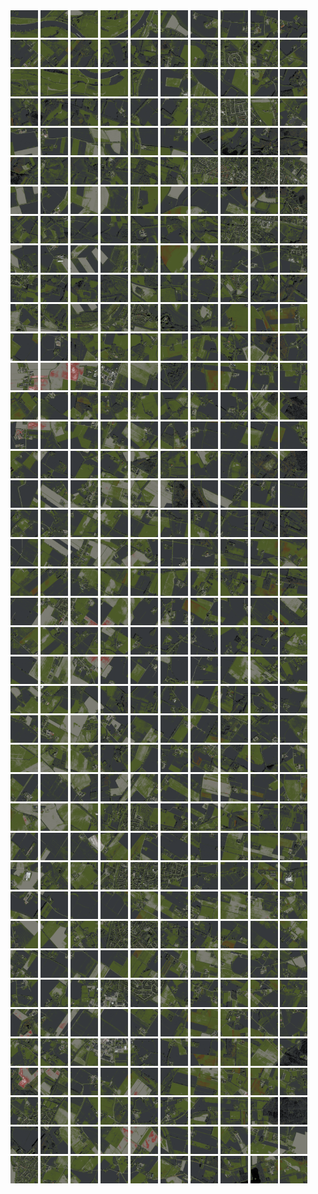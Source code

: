 <html>
<div>
<img src="https://github.com/HakkaTjakka/NL_TILE_MAP/blob/main/18/635/-1041/r.6350.-10410.png" height="44" width="44">
<img src="https://github.com/HakkaTjakka/NL_TILE_MAP/blob/main/18/635/-1041/r.6351.-10410.png" height="44" width="44">
<img src="https://github.com/HakkaTjakka/NL_TILE_MAP/blob/main/18/635/-1041/r.6352.-10410.png" height="44" width="44">
<img src="https://github.com/HakkaTjakka/NL_TILE_MAP/blob/main/18/635/-1041/r.6353.-10410.png" height="44" width="44">
<img src="https://github.com/HakkaTjakka/NL_TILE_MAP/blob/main/18/635/-1041/r.6354.-10410.png" height="44" width="44">
<img src="https://github.com/HakkaTjakka/NL_TILE_MAP/blob/main/18/635/-1041/r.6355.-10410.png" height="44" width="44">
<img src="https://github.com/HakkaTjakka/NL_TILE_MAP/blob/main/18/635/-1041/r.6356.-10410.png" height="44" width="44">
<img src="https://github.com/HakkaTjakka/NL_TILE_MAP/blob/main/18/635/-1041/r.6357.-10410.png" height="44" width="44">
<img src="https://github.com/HakkaTjakka/NL_TILE_MAP/blob/main/18/635/-1041/r.6358.-10410.png" height="44" width="44">
<img src="https://github.com/HakkaTjakka/NL_TILE_MAP/blob/main/18/635/-1041/r.6359.-10410.png" height="44" width="44">
<img src="https://github.com/HakkaTjakka/NL_TILE_MAP/blob/main/18/636/-1041/r.6360.-10410.png" height="44" width="44">
<img src="https://github.com/HakkaTjakka/NL_TILE_MAP/blob/main/18/636/-1041/r.6361.-10410.png" height="44" width="44">
<img src="https://github.com/HakkaTjakka/NL_TILE_MAP/blob/main/18/636/-1041/r.6362.-10410.png" height="44" width="44">
<img src="https://github.com/HakkaTjakka/NL_TILE_MAP/blob/main/18/636/-1041/r.6363.-10410.png" height="44" width="44">
<img src="https://github.com/HakkaTjakka/NL_TILE_MAP/blob/main/18/636/-1041/r.6364.-10410.png" height="44" width="44">
<img src="https://github.com/HakkaTjakka/NL_TILE_MAP/blob/main/18/636/-1041/r.6365.-10410.png" height="44" width="44">
<img src="https://github.com/HakkaTjakka/NL_TILE_MAP/blob/main/18/636/-1041/r.6366.-10410.png" height="44" width="44">
<img src="https://github.com/HakkaTjakka/NL_TILE_MAP/blob/main/18/636/-1041/r.6367.-10410.png" height="44" width="44">
<img src="https://github.com/HakkaTjakka/NL_TILE_MAP/blob/main/18/636/-1041/r.6368.-10410.png" height="44" width="44">
<img src="https://github.com/HakkaTjakka/NL_TILE_MAP/blob/main/18/636/-1041/r.6369.-10410.png" height="44" width="44">
<br>
<img src="https://github.com/HakkaTjakka/NL_TILE_MAP/blob/main/18/635/-1041/r.6350.-10409.png" height="44" width="44">
<img src="https://github.com/HakkaTjakka/NL_TILE_MAP/blob/main/18/635/-1041/r.6351.-10409.png" height="44" width="44">
<img src="https://github.com/HakkaTjakka/NL_TILE_MAP/blob/main/18/635/-1041/r.6352.-10409.png" height="44" width="44">
<img src="https://github.com/HakkaTjakka/NL_TILE_MAP/blob/main/18/635/-1041/r.6353.-10409.png" height="44" width="44">
<img src="https://github.com/HakkaTjakka/NL_TILE_MAP/blob/main/18/635/-1041/r.6354.-10409.png" height="44" width="44">
<img src="https://github.com/HakkaTjakka/NL_TILE_MAP/blob/main/18/635/-1041/r.6355.-10409.png" height="44" width="44">
<img src="https://github.com/HakkaTjakka/NL_TILE_MAP/blob/main/18/635/-1041/r.6356.-10409.png" height="44" width="44">
<img src="https://github.com/HakkaTjakka/NL_TILE_MAP/blob/main/18/635/-1041/r.6357.-10409.png" height="44" width="44">
<img src="https://github.com/HakkaTjakka/NL_TILE_MAP/blob/main/18/635/-1041/r.6358.-10409.png" height="44" width="44">
<img src="https://github.com/HakkaTjakka/NL_TILE_MAP/blob/main/18/635/-1041/r.6359.-10409.png" height="44" width="44">
<img src="https://github.com/HakkaTjakka/NL_TILE_MAP/blob/main/18/636/-1041/r.6360.-10409.png" height="44" width="44">
<img src="https://github.com/HakkaTjakka/NL_TILE_MAP/blob/main/18/636/-1041/r.6361.-10409.png" height="44" width="44">
<img src="https://github.com/HakkaTjakka/NL_TILE_MAP/blob/main/18/636/-1041/r.6362.-10409.png" height="44" width="44">
<img src="https://github.com/HakkaTjakka/NL_TILE_MAP/blob/main/18/636/-1041/r.6363.-10409.png" height="44" width="44">
<img src="https://github.com/HakkaTjakka/NL_TILE_MAP/blob/main/18/636/-1041/r.6364.-10409.png" height="44" width="44">
<img src="https://github.com/HakkaTjakka/NL_TILE_MAP/blob/main/18/636/-1041/r.6365.-10409.png" height="44" width="44">
<img src="https://github.com/HakkaTjakka/NL_TILE_MAP/blob/main/18/636/-1041/r.6366.-10409.png" height="44" width="44">
<img src="https://github.com/HakkaTjakka/NL_TILE_MAP/blob/main/18/636/-1041/r.6367.-10409.png" height="44" width="44">
<img src="https://github.com/HakkaTjakka/NL_TILE_MAP/blob/main/18/636/-1041/r.6368.-10409.png" height="44" width="44">
<img src="https://github.com/HakkaTjakka/NL_TILE_MAP/blob/main/18/636/-1041/r.6369.-10409.png" height="44" width="44">
<br>
<img src="https://github.com/HakkaTjakka/NL_TILE_MAP/blob/main/18/635/-1041/r.6350.-10408.png" height="44" width="44">
<img src="https://github.com/HakkaTjakka/NL_TILE_MAP/blob/main/18/635/-1041/r.6351.-10408.png" height="44" width="44">
<img src="https://github.com/HakkaTjakka/NL_TILE_MAP/blob/main/18/635/-1041/r.6352.-10408.png" height="44" width="44">
<img src="https://github.com/HakkaTjakka/NL_TILE_MAP/blob/main/18/635/-1041/r.6353.-10408.png" height="44" width="44">
<img src="https://github.com/HakkaTjakka/NL_TILE_MAP/blob/main/18/635/-1041/r.6354.-10408.png" height="44" width="44">
<img src="https://github.com/HakkaTjakka/NL_TILE_MAP/blob/main/18/635/-1041/r.6355.-10408.png" height="44" width="44">
<img src="https://github.com/HakkaTjakka/NL_TILE_MAP/blob/main/18/635/-1041/r.6356.-10408.png" height="44" width="44">
<img src="https://github.com/HakkaTjakka/NL_TILE_MAP/blob/main/18/635/-1041/r.6357.-10408.png" height="44" width="44">
<img src="https://github.com/HakkaTjakka/NL_TILE_MAP/blob/main/18/635/-1041/r.6358.-10408.png" height="44" width="44">
<img src="https://github.com/HakkaTjakka/NL_TILE_MAP/blob/main/18/635/-1041/r.6359.-10408.png" height="44" width="44">
<img src="https://github.com/HakkaTjakka/NL_TILE_MAP/blob/main/18/636/-1041/r.6360.-10408.png" height="44" width="44">
<img src="https://github.com/HakkaTjakka/NL_TILE_MAP/blob/main/18/636/-1041/r.6361.-10408.png" height="44" width="44">
<img src="https://github.com/HakkaTjakka/NL_TILE_MAP/blob/main/18/636/-1041/r.6362.-10408.png" height="44" width="44">
<img src="https://github.com/HakkaTjakka/NL_TILE_MAP/blob/main/18/636/-1041/r.6363.-10408.png" height="44" width="44">
<img src="https://github.com/HakkaTjakka/NL_TILE_MAP/blob/main/18/636/-1041/r.6364.-10408.png" height="44" width="44">
<img src="https://github.com/HakkaTjakka/NL_TILE_MAP/blob/main/18/636/-1041/r.6365.-10408.png" height="44" width="44">
<img src="https://github.com/HakkaTjakka/NL_TILE_MAP/blob/main/18/636/-1041/r.6366.-10408.png" height="44" width="44">
<img src="https://github.com/HakkaTjakka/NL_TILE_MAP/blob/main/18/636/-1041/r.6367.-10408.png" height="44" width="44">
<img src="https://github.com/HakkaTjakka/NL_TILE_MAP/blob/main/18/636/-1041/r.6368.-10408.png" height="44" width="44">
<img src="https://github.com/HakkaTjakka/NL_TILE_MAP/blob/main/18/636/-1041/r.6369.-10408.png" height="44" width="44">
<br>
<img src="https://github.com/HakkaTjakka/NL_TILE_MAP/blob/main/18/635/-1041/r.6350.-10407.png" height="44" width="44">
<img src="https://github.com/HakkaTjakka/NL_TILE_MAP/blob/main/18/635/-1041/r.6351.-10407.png" height="44" width="44">
<img src="https://github.com/HakkaTjakka/NL_TILE_MAP/blob/main/18/635/-1041/r.6352.-10407.png" height="44" width="44">
<img src="https://github.com/HakkaTjakka/NL_TILE_MAP/blob/main/18/635/-1041/r.6353.-10407.png" height="44" width="44">
<img src="https://github.com/HakkaTjakka/NL_TILE_MAP/blob/main/18/635/-1041/r.6354.-10407.png" height="44" width="44">
<img src="https://github.com/HakkaTjakka/NL_TILE_MAP/blob/main/18/635/-1041/r.6355.-10407.png" height="44" width="44">
<img src="https://github.com/HakkaTjakka/NL_TILE_MAP/blob/main/18/635/-1041/r.6356.-10407.png" height="44" width="44">
<img src="https://github.com/HakkaTjakka/NL_TILE_MAP/blob/main/18/635/-1041/r.6357.-10407.png" height="44" width="44">
<img src="https://github.com/HakkaTjakka/NL_TILE_MAP/blob/main/18/635/-1041/r.6358.-10407.png" height="44" width="44">
<img src="https://github.com/HakkaTjakka/NL_TILE_MAP/blob/main/18/635/-1041/r.6359.-10407.png" height="44" width="44">
<img src="https://github.com/HakkaTjakka/NL_TILE_MAP/blob/main/18/636/-1041/r.6360.-10407.png" height="44" width="44">
<img src="https://github.com/HakkaTjakka/NL_TILE_MAP/blob/main/18/636/-1041/r.6361.-10407.png" height="44" width="44">
<img src="https://github.com/HakkaTjakka/NL_TILE_MAP/blob/main/18/636/-1041/r.6362.-10407.png" height="44" width="44">
<img src="https://github.com/HakkaTjakka/NL_TILE_MAP/blob/main/18/636/-1041/r.6363.-10407.png" height="44" width="44">
<img src="https://github.com/HakkaTjakka/NL_TILE_MAP/blob/main/18/636/-1041/r.6364.-10407.png" height="44" width="44">
<img src="https://github.com/HakkaTjakka/NL_TILE_MAP/blob/main/18/636/-1041/r.6365.-10407.png" height="44" width="44">
<img src="https://github.com/HakkaTjakka/NL_TILE_MAP/blob/main/18/636/-1041/r.6366.-10407.png" height="44" width="44">
<img src="https://github.com/HakkaTjakka/NL_TILE_MAP/blob/main/18/636/-1041/r.6367.-10407.png" height="44" width="44">
<img src="https://github.com/HakkaTjakka/NL_TILE_MAP/blob/main/18/636/-1041/r.6368.-10407.png" height="44" width="44">
<img src="https://github.com/HakkaTjakka/NL_TILE_MAP/blob/main/18/636/-1041/r.6369.-10407.png" height="44" width="44">
<br>
<img src="https://github.com/HakkaTjakka/NL_TILE_MAP/blob/main/18/635/-1041/r.6350.-10406.png" height="44" width="44">
<img src="https://github.com/HakkaTjakka/NL_TILE_MAP/blob/main/18/635/-1041/r.6351.-10406.png" height="44" width="44">
<img src="https://github.com/HakkaTjakka/NL_TILE_MAP/blob/main/18/635/-1041/r.6352.-10406.png" height="44" width="44">
<img src="https://github.com/HakkaTjakka/NL_TILE_MAP/blob/main/18/635/-1041/r.6353.-10406.png" height="44" width="44">
<img src="https://github.com/HakkaTjakka/NL_TILE_MAP/blob/main/18/635/-1041/r.6354.-10406.png" height="44" width="44">
<img src="https://github.com/HakkaTjakka/NL_TILE_MAP/blob/main/18/635/-1041/r.6355.-10406.png" height="44" width="44">
<img src="https://github.com/HakkaTjakka/NL_TILE_MAP/blob/main/18/635/-1041/r.6356.-10406.png" height="44" width="44">
<img src="https://github.com/HakkaTjakka/NL_TILE_MAP/blob/main/18/635/-1041/r.6357.-10406.png" height="44" width="44">
<img src="https://github.com/HakkaTjakka/NL_TILE_MAP/blob/main/18/635/-1041/r.6358.-10406.png" height="44" width="44">
<img src="https://github.com/HakkaTjakka/NL_TILE_MAP/blob/main/18/635/-1041/r.6359.-10406.png" height="44" width="44">
<img src="https://github.com/HakkaTjakka/NL_TILE_MAP/blob/main/18/636/-1041/r.6360.-10406.png" height="44" width="44">
<img src="https://github.com/HakkaTjakka/NL_TILE_MAP/blob/main/18/636/-1041/r.6361.-10406.png" height="44" width="44">
<img src="https://github.com/HakkaTjakka/NL_TILE_MAP/blob/main/18/636/-1041/r.6362.-10406.png" height="44" width="44">
<img src="https://github.com/HakkaTjakka/NL_TILE_MAP/blob/main/18/636/-1041/r.6363.-10406.png" height="44" width="44">
<img src="https://github.com/HakkaTjakka/NL_TILE_MAP/blob/main/18/636/-1041/r.6364.-10406.png" height="44" width="44">
<img src="https://github.com/HakkaTjakka/NL_TILE_MAP/blob/main/18/636/-1041/r.6365.-10406.png" height="44" width="44">
<img src="https://github.com/HakkaTjakka/NL_TILE_MAP/blob/main/18/636/-1041/r.6366.-10406.png" height="44" width="44">
<img src="https://github.com/HakkaTjakka/NL_TILE_MAP/blob/main/18/636/-1041/r.6367.-10406.png" height="44" width="44">
<img src="https://github.com/HakkaTjakka/NL_TILE_MAP/blob/main/18/636/-1041/r.6368.-10406.png" height="44" width="44">
<img src="https://github.com/HakkaTjakka/NL_TILE_MAP/blob/main/18/636/-1041/r.6369.-10406.png" height="44" width="44">
<br>
<img src="https://github.com/HakkaTjakka/NL_TILE_MAP/blob/main/18/635/-1041/r.6350.-10405.png" height="44" width="44">
<img src="https://github.com/HakkaTjakka/NL_TILE_MAP/blob/main/18/635/-1041/r.6351.-10405.png" height="44" width="44">
<img src="https://github.com/HakkaTjakka/NL_TILE_MAP/blob/main/18/635/-1041/r.6352.-10405.png" height="44" width="44">
<img src="https://github.com/HakkaTjakka/NL_TILE_MAP/blob/main/18/635/-1041/r.6353.-10405.png" height="44" width="44">
<img src="https://github.com/HakkaTjakka/NL_TILE_MAP/blob/main/18/635/-1041/r.6354.-10405.png" height="44" width="44">
<img src="https://github.com/HakkaTjakka/NL_TILE_MAP/blob/main/18/635/-1041/r.6355.-10405.png" height="44" width="44">
<img src="https://github.com/HakkaTjakka/NL_TILE_MAP/blob/main/18/635/-1041/r.6356.-10405.png" height="44" width="44">
<img src="https://github.com/HakkaTjakka/NL_TILE_MAP/blob/main/18/635/-1041/r.6357.-10405.png" height="44" width="44">
<img src="https://github.com/HakkaTjakka/NL_TILE_MAP/blob/main/18/635/-1041/r.6358.-10405.png" height="44" width="44">
<img src="https://github.com/HakkaTjakka/NL_TILE_MAP/blob/main/18/635/-1041/r.6359.-10405.png" height="44" width="44">
<img src="https://github.com/HakkaTjakka/NL_TILE_MAP/blob/main/18/636/-1041/r.6360.-10405.png" height="44" width="44">
<img src="https://github.com/HakkaTjakka/NL_TILE_MAP/blob/main/18/636/-1041/r.6361.-10405.png" height="44" width="44">
<img src="https://github.com/HakkaTjakka/NL_TILE_MAP/blob/main/18/636/-1041/r.6362.-10405.png" height="44" width="44">
<img src="https://github.com/HakkaTjakka/NL_TILE_MAP/blob/main/18/636/-1041/r.6363.-10405.png" height="44" width="44">
<img src="https://github.com/HakkaTjakka/NL_TILE_MAP/blob/main/18/636/-1041/r.6364.-10405.png" height="44" width="44">
<img src="https://github.com/HakkaTjakka/NL_TILE_MAP/blob/main/18/636/-1041/r.6365.-10405.png" height="44" width="44">
<img src="https://github.com/HakkaTjakka/NL_TILE_MAP/blob/main/18/636/-1041/r.6366.-10405.png" height="44" width="44">
<img src="https://github.com/HakkaTjakka/NL_TILE_MAP/blob/main/18/636/-1041/r.6367.-10405.png" height="44" width="44">
<img src="https://github.com/HakkaTjakka/NL_TILE_MAP/blob/main/18/636/-1041/r.6368.-10405.png" height="44" width="44">
<img src="https://github.com/HakkaTjakka/NL_TILE_MAP/blob/main/18/636/-1041/r.6369.-10405.png" height="44" width="44">
<br>
<img src="https://github.com/HakkaTjakka/NL_TILE_MAP/blob/main/18/635/-1041/r.6350.-10404.png" height="44" width="44">
<img src="https://github.com/HakkaTjakka/NL_TILE_MAP/blob/main/18/635/-1041/r.6351.-10404.png" height="44" width="44">
<img src="https://github.com/HakkaTjakka/NL_TILE_MAP/blob/main/18/635/-1041/r.6352.-10404.png" height="44" width="44">
<img src="https://github.com/HakkaTjakka/NL_TILE_MAP/blob/main/18/635/-1041/r.6353.-10404.png" height="44" width="44">
<img src="https://github.com/HakkaTjakka/NL_TILE_MAP/blob/main/18/635/-1041/r.6354.-10404.png" height="44" width="44">
<img src="https://github.com/HakkaTjakka/NL_TILE_MAP/blob/main/18/635/-1041/r.6355.-10404.png" height="44" width="44">
<img src="https://github.com/HakkaTjakka/NL_TILE_MAP/blob/main/18/635/-1041/r.6356.-10404.png" height="44" width="44">
<img src="https://github.com/HakkaTjakka/NL_TILE_MAP/blob/main/18/635/-1041/r.6357.-10404.png" height="44" width="44">
<img src="https://github.com/HakkaTjakka/NL_TILE_MAP/blob/main/18/635/-1041/r.6358.-10404.png" height="44" width="44">
<img src="https://github.com/HakkaTjakka/NL_TILE_MAP/blob/main/18/635/-1041/r.6359.-10404.png" height="44" width="44">
<img src="https://github.com/HakkaTjakka/NL_TILE_MAP/blob/main/18/636/-1041/r.6360.-10404.png" height="44" width="44">
<img src="https://github.com/HakkaTjakka/NL_TILE_MAP/blob/main/18/636/-1041/r.6361.-10404.png" height="44" width="44">
<img src="https://github.com/HakkaTjakka/NL_TILE_MAP/blob/main/18/636/-1041/r.6362.-10404.png" height="44" width="44">
<img src="https://github.com/HakkaTjakka/NL_TILE_MAP/blob/main/18/636/-1041/r.6363.-10404.png" height="44" width="44">
<img src="https://github.com/HakkaTjakka/NL_TILE_MAP/blob/main/18/636/-1041/r.6364.-10404.png" height="44" width="44">
<img src="https://github.com/HakkaTjakka/NL_TILE_MAP/blob/main/18/636/-1041/r.6365.-10404.png" height="44" width="44">
<img src="https://github.com/HakkaTjakka/NL_TILE_MAP/blob/main/18/636/-1041/r.6366.-10404.png" height="44" width="44">
<img src="https://github.com/HakkaTjakka/NL_TILE_MAP/blob/main/18/636/-1041/r.6367.-10404.png" height="44" width="44">
<img src="https://github.com/HakkaTjakka/NL_TILE_MAP/blob/main/18/636/-1041/r.6368.-10404.png" height="44" width="44">
<img src="https://github.com/HakkaTjakka/NL_TILE_MAP/blob/main/18/636/-1041/r.6369.-10404.png" height="44" width="44">
<br>
<img src="https://github.com/HakkaTjakka/NL_TILE_MAP/blob/main/18/635/-1041/r.6350.-10403.png" height="44" width="44">
<img src="https://github.com/HakkaTjakka/NL_TILE_MAP/blob/main/18/635/-1041/r.6351.-10403.png" height="44" width="44">
<img src="https://github.com/HakkaTjakka/NL_TILE_MAP/blob/main/18/635/-1041/r.6352.-10403.png" height="44" width="44">
<img src="https://github.com/HakkaTjakka/NL_TILE_MAP/blob/main/18/635/-1041/r.6353.-10403.png" height="44" width="44">
<img src="https://github.com/HakkaTjakka/NL_TILE_MAP/blob/main/18/635/-1041/r.6354.-10403.png" height="44" width="44">
<img src="https://github.com/HakkaTjakka/NL_TILE_MAP/blob/main/18/635/-1041/r.6355.-10403.png" height="44" width="44">
<img src="https://github.com/HakkaTjakka/NL_TILE_MAP/blob/main/18/635/-1041/r.6356.-10403.png" height="44" width="44">
<img src="https://github.com/HakkaTjakka/NL_TILE_MAP/blob/main/18/635/-1041/r.6357.-10403.png" height="44" width="44">
<img src="https://github.com/HakkaTjakka/NL_TILE_MAP/blob/main/18/635/-1041/r.6358.-10403.png" height="44" width="44">
<img src="https://github.com/HakkaTjakka/NL_TILE_MAP/blob/main/18/635/-1041/r.6359.-10403.png" height="44" width="44">
<img src="https://github.com/HakkaTjakka/NL_TILE_MAP/blob/main/18/636/-1041/r.6360.-10403.png" height="44" width="44">
<img src="https://github.com/HakkaTjakka/NL_TILE_MAP/blob/main/18/636/-1041/r.6361.-10403.png" height="44" width="44">
<img src="https://github.com/HakkaTjakka/NL_TILE_MAP/blob/main/18/636/-1041/r.6362.-10403.png" height="44" width="44">
<img src="https://github.com/HakkaTjakka/NL_TILE_MAP/blob/main/18/636/-1041/r.6363.-10403.png" height="44" width="44">
<img src="https://github.com/HakkaTjakka/NL_TILE_MAP/blob/main/18/636/-1041/r.6364.-10403.png" height="44" width="44">
<img src="https://github.com/HakkaTjakka/NL_TILE_MAP/blob/main/18/636/-1041/r.6365.-10403.png" height="44" width="44">
<img src="https://github.com/HakkaTjakka/NL_TILE_MAP/blob/main/18/636/-1041/r.6366.-10403.png" height="44" width="44">
<img src="https://github.com/HakkaTjakka/NL_TILE_MAP/blob/main/18/636/-1041/r.6367.-10403.png" height="44" width="44">
<img src="https://github.com/HakkaTjakka/NL_TILE_MAP/blob/main/18/636/-1041/r.6368.-10403.png" height="44" width="44">
<img src="https://github.com/HakkaTjakka/NL_TILE_MAP/blob/main/18/636/-1041/r.6369.-10403.png" height="44" width="44">
<br>
<img src="https://github.com/HakkaTjakka/NL_TILE_MAP/blob/main/18/635/-1041/r.6350.-10402.png" height="44" width="44">
<img src="https://github.com/HakkaTjakka/NL_TILE_MAP/blob/main/18/635/-1041/r.6351.-10402.png" height="44" width="44">
<img src="https://github.com/HakkaTjakka/NL_TILE_MAP/blob/main/18/635/-1041/r.6352.-10402.png" height="44" width="44">
<img src="https://github.com/HakkaTjakka/NL_TILE_MAP/blob/main/18/635/-1041/r.6353.-10402.png" height="44" width="44">
<img src="https://github.com/HakkaTjakka/NL_TILE_MAP/blob/main/18/635/-1041/r.6354.-10402.png" height="44" width="44">
<img src="https://github.com/HakkaTjakka/NL_TILE_MAP/blob/main/18/635/-1041/r.6355.-10402.png" height="44" width="44">
<img src="https://github.com/HakkaTjakka/NL_TILE_MAP/blob/main/18/635/-1041/r.6356.-10402.png" height="44" width="44">
<img src="https://github.com/HakkaTjakka/NL_TILE_MAP/blob/main/18/635/-1041/r.6357.-10402.png" height="44" width="44">
<img src="https://github.com/HakkaTjakka/NL_TILE_MAP/blob/main/18/635/-1041/r.6358.-10402.png" height="44" width="44">
<img src="https://github.com/HakkaTjakka/NL_TILE_MAP/blob/main/18/635/-1041/r.6359.-10402.png" height="44" width="44">
<img src="https://github.com/HakkaTjakka/NL_TILE_MAP/blob/main/18/636/-1041/r.6360.-10402.png" height="44" width="44">
<img src="https://github.com/HakkaTjakka/NL_TILE_MAP/blob/main/18/636/-1041/r.6361.-10402.png" height="44" width="44">
<img src="https://github.com/HakkaTjakka/NL_TILE_MAP/blob/main/18/636/-1041/r.6362.-10402.png" height="44" width="44">
<img src="https://github.com/HakkaTjakka/NL_TILE_MAP/blob/main/18/636/-1041/r.6363.-10402.png" height="44" width="44">
<img src="https://github.com/HakkaTjakka/NL_TILE_MAP/blob/main/18/636/-1041/r.6364.-10402.png" height="44" width="44">
<img src="https://github.com/HakkaTjakka/NL_TILE_MAP/blob/main/18/636/-1041/r.6365.-10402.png" height="44" width="44">
<img src="https://github.com/HakkaTjakka/NL_TILE_MAP/blob/main/18/636/-1041/r.6366.-10402.png" height="44" width="44">
<img src="https://github.com/HakkaTjakka/NL_TILE_MAP/blob/main/18/636/-1041/r.6367.-10402.png" height="44" width="44">
<img src="https://github.com/HakkaTjakka/NL_TILE_MAP/blob/main/18/636/-1041/r.6368.-10402.png" height="44" width="44">
<img src="https://github.com/HakkaTjakka/NL_TILE_MAP/blob/main/18/636/-1041/r.6369.-10402.png" height="44" width="44">
<br>
<img src="https://github.com/HakkaTjakka/NL_TILE_MAP/blob/main/18/635/-1041/r.6350.-10401.png" height="44" width="44">
<img src="https://github.com/HakkaTjakka/NL_TILE_MAP/blob/main/18/635/-1041/r.6351.-10401.png" height="44" width="44">
<img src="https://github.com/HakkaTjakka/NL_TILE_MAP/blob/main/18/635/-1041/r.6352.-10401.png" height="44" width="44">
<img src="https://github.com/HakkaTjakka/NL_TILE_MAP/blob/main/18/635/-1041/r.6353.-10401.png" height="44" width="44">
<img src="https://github.com/HakkaTjakka/NL_TILE_MAP/blob/main/18/635/-1041/r.6354.-10401.png" height="44" width="44">
<img src="https://github.com/HakkaTjakka/NL_TILE_MAP/blob/main/18/635/-1041/r.6355.-10401.png" height="44" width="44">
<img src="https://github.com/HakkaTjakka/NL_TILE_MAP/blob/main/18/635/-1041/r.6356.-10401.png" height="44" width="44">
<img src="https://github.com/HakkaTjakka/NL_TILE_MAP/blob/main/18/635/-1041/r.6357.-10401.png" height="44" width="44">
<img src="https://github.com/HakkaTjakka/NL_TILE_MAP/blob/main/18/635/-1041/r.6358.-10401.png" height="44" width="44">
<img src="https://github.com/HakkaTjakka/NL_TILE_MAP/blob/main/18/635/-1041/r.6359.-10401.png" height="44" width="44">
<img src="https://github.com/HakkaTjakka/NL_TILE_MAP/blob/main/18/636/-1041/r.6360.-10401.png" height="44" width="44">
<img src="https://github.com/HakkaTjakka/NL_TILE_MAP/blob/main/18/636/-1041/r.6361.-10401.png" height="44" width="44">
<img src="https://github.com/HakkaTjakka/NL_TILE_MAP/blob/main/18/636/-1041/r.6362.-10401.png" height="44" width="44">
<img src="https://github.com/HakkaTjakka/NL_TILE_MAP/blob/main/18/636/-1041/r.6363.-10401.png" height="44" width="44">
<img src="https://github.com/HakkaTjakka/NL_TILE_MAP/blob/main/18/636/-1041/r.6364.-10401.png" height="44" width="44">
<img src="https://github.com/HakkaTjakka/NL_TILE_MAP/blob/main/18/636/-1041/r.6365.-10401.png" height="44" width="44">
<img src="https://github.com/HakkaTjakka/NL_TILE_MAP/blob/main/18/636/-1041/r.6366.-10401.png" height="44" width="44">
<img src="https://github.com/HakkaTjakka/NL_TILE_MAP/blob/main/18/636/-1041/r.6367.-10401.png" height="44" width="44">
<img src="https://github.com/HakkaTjakka/NL_TILE_MAP/blob/main/18/636/-1041/r.6368.-10401.png" height="44" width="44">
<img src="https://github.com/HakkaTjakka/NL_TILE_MAP/blob/main/18/636/-1041/r.6369.-10401.png" height="44" width="44">
<br>
<img src="https://github.com/HakkaTjakka/NL_TILE_MAP/blob/main/18/635/-1040/r.6350.-10400.png" height="44" width="44">
<img src="https://github.com/HakkaTjakka/NL_TILE_MAP/blob/main/18/635/-1040/r.6351.-10400.png" height="44" width="44">
<img src="https://github.com/HakkaTjakka/NL_TILE_MAP/blob/main/18/635/-1040/r.6352.-10400.png" height="44" width="44">
<img src="https://github.com/HakkaTjakka/NL_TILE_MAP/blob/main/18/635/-1040/r.6353.-10400.png" height="44" width="44">
<img src="https://github.com/HakkaTjakka/NL_TILE_MAP/blob/main/18/635/-1040/r.6354.-10400.png" height="44" width="44">
<img src="https://github.com/HakkaTjakka/NL_TILE_MAP/blob/main/18/635/-1040/r.6355.-10400.png" height="44" width="44">
<img src="https://github.com/HakkaTjakka/NL_TILE_MAP/blob/main/18/635/-1040/r.6356.-10400.png" height="44" width="44">
<img src="https://github.com/HakkaTjakka/NL_TILE_MAP/blob/main/18/635/-1040/r.6357.-10400.png" height="44" width="44">
<img src="https://github.com/HakkaTjakka/NL_TILE_MAP/blob/main/18/635/-1040/r.6358.-10400.png" height="44" width="44">
<img src="https://github.com/HakkaTjakka/NL_TILE_MAP/blob/main/18/635/-1040/r.6359.-10400.png" height="44" width="44">
<img src="https://github.com/HakkaTjakka/NL_TILE_MAP/blob/main/18/636/-1040/r.6360.-10400.png" height="44" width="44">
<img src="https://github.com/HakkaTjakka/NL_TILE_MAP/blob/main/18/636/-1040/r.6361.-10400.png" height="44" width="44">
<img src="https://github.com/HakkaTjakka/NL_TILE_MAP/blob/main/18/636/-1040/r.6362.-10400.png" height="44" width="44">
<img src="https://github.com/HakkaTjakka/NL_TILE_MAP/blob/main/18/636/-1040/r.6363.-10400.png" height="44" width="44">
<img src="https://github.com/HakkaTjakka/NL_TILE_MAP/blob/main/18/636/-1040/r.6364.-10400.png" height="44" width="44">
<img src="https://github.com/HakkaTjakka/NL_TILE_MAP/blob/main/18/636/-1040/r.6365.-10400.png" height="44" width="44">
<img src="https://github.com/HakkaTjakka/NL_TILE_MAP/blob/main/18/636/-1040/r.6366.-10400.png" height="44" width="44">
<img src="https://github.com/HakkaTjakka/NL_TILE_MAP/blob/main/18/636/-1040/r.6367.-10400.png" height="44" width="44">
<img src="https://github.com/HakkaTjakka/NL_TILE_MAP/blob/main/18/636/-1040/r.6368.-10400.png" height="44" width="44">
<img src="https://github.com/HakkaTjakka/NL_TILE_MAP/blob/main/18/636/-1040/r.6369.-10400.png" height="44" width="44">
<br>
<img src="https://github.com/HakkaTjakka/NL_TILE_MAP/blob/main/18/635/-1040/r.6350.-10399.png" height="44" width="44">
<img src="https://github.com/HakkaTjakka/NL_TILE_MAP/blob/main/18/635/-1040/r.6351.-10399.png" height="44" width="44">
<img src="https://github.com/HakkaTjakka/NL_TILE_MAP/blob/main/18/635/-1040/r.6352.-10399.png" height="44" width="44">
<img src="https://github.com/HakkaTjakka/NL_TILE_MAP/blob/main/18/635/-1040/r.6353.-10399.png" height="44" width="44">
<img src="https://github.com/HakkaTjakka/NL_TILE_MAP/blob/main/18/635/-1040/r.6354.-10399.png" height="44" width="44">
<img src="https://github.com/HakkaTjakka/NL_TILE_MAP/blob/main/18/635/-1040/r.6355.-10399.png" height="44" width="44">
<img src="https://github.com/HakkaTjakka/NL_TILE_MAP/blob/main/18/635/-1040/r.6356.-10399.png" height="44" width="44">
<img src="https://github.com/HakkaTjakka/NL_TILE_MAP/blob/main/18/635/-1040/r.6357.-10399.png" height="44" width="44">
<img src="https://github.com/HakkaTjakka/NL_TILE_MAP/blob/main/18/635/-1040/r.6358.-10399.png" height="44" width="44">
<img src="https://github.com/HakkaTjakka/NL_TILE_MAP/blob/main/18/635/-1040/r.6359.-10399.png" height="44" width="44">
<img src="https://github.com/HakkaTjakka/NL_TILE_MAP/blob/main/18/636/-1040/r.6360.-10399.png" height="44" width="44">
<img src="https://github.com/HakkaTjakka/NL_TILE_MAP/blob/main/18/636/-1040/r.6361.-10399.png" height="44" width="44">
<img src="https://github.com/HakkaTjakka/NL_TILE_MAP/blob/main/18/636/-1040/r.6362.-10399.png" height="44" width="44">
<img src="https://github.com/HakkaTjakka/NL_TILE_MAP/blob/main/18/636/-1040/r.6363.-10399.png" height="44" width="44">
<img src="https://github.com/HakkaTjakka/NL_TILE_MAP/blob/main/18/636/-1040/r.6364.-10399.png" height="44" width="44">
<img src="https://github.com/HakkaTjakka/NL_TILE_MAP/blob/main/18/636/-1040/r.6365.-10399.png" height="44" width="44">
<img src="https://github.com/HakkaTjakka/NL_TILE_MAP/blob/main/18/636/-1040/r.6366.-10399.png" height="44" width="44">
<img src="https://github.com/HakkaTjakka/NL_TILE_MAP/blob/main/18/636/-1040/r.6367.-10399.png" height="44" width="44">
<img src="https://github.com/HakkaTjakka/NL_TILE_MAP/blob/main/18/636/-1040/r.6368.-10399.png" height="44" width="44">
<img src="https://github.com/HakkaTjakka/NL_TILE_MAP/blob/main/18/636/-1040/r.6369.-10399.png" height="44" width="44">
<br>
<img src="https://github.com/HakkaTjakka/NL_TILE_MAP/blob/main/18/635/-1040/r.6350.-10398.png" height="44" width="44">
<img src="https://github.com/HakkaTjakka/NL_TILE_MAP/blob/main/18/635/-1040/r.6351.-10398.png" height="44" width="44">
<img src="https://github.com/HakkaTjakka/NL_TILE_MAP/blob/main/18/635/-1040/r.6352.-10398.png" height="44" width="44">
<img src="https://github.com/HakkaTjakka/NL_TILE_MAP/blob/main/18/635/-1040/r.6353.-10398.png" height="44" width="44">
<img src="https://github.com/HakkaTjakka/NL_TILE_MAP/blob/main/18/635/-1040/r.6354.-10398.png" height="44" width="44">
<img src="https://github.com/HakkaTjakka/NL_TILE_MAP/blob/main/18/635/-1040/r.6355.-10398.png" height="44" width="44">
<img src="https://github.com/HakkaTjakka/NL_TILE_MAP/blob/main/18/635/-1040/r.6356.-10398.png" height="44" width="44">
<img src="https://github.com/HakkaTjakka/NL_TILE_MAP/blob/main/18/635/-1040/r.6357.-10398.png" height="44" width="44">
<img src="https://github.com/HakkaTjakka/NL_TILE_MAP/blob/main/18/635/-1040/r.6358.-10398.png" height="44" width="44">
<img src="https://github.com/HakkaTjakka/NL_TILE_MAP/blob/main/18/635/-1040/r.6359.-10398.png" height="44" width="44">
<img src="https://github.com/HakkaTjakka/NL_TILE_MAP/blob/main/18/636/-1040/r.6360.-10398.png" height="44" width="44">
<img src="https://github.com/HakkaTjakka/NL_TILE_MAP/blob/main/18/636/-1040/r.6361.-10398.png" height="44" width="44">
<img src="https://github.com/HakkaTjakka/NL_TILE_MAP/blob/main/18/636/-1040/r.6362.-10398.png" height="44" width="44">
<img src="https://github.com/HakkaTjakka/NL_TILE_MAP/blob/main/18/636/-1040/r.6363.-10398.png" height="44" width="44">
<img src="https://github.com/HakkaTjakka/NL_TILE_MAP/blob/main/18/636/-1040/r.6364.-10398.png" height="44" width="44">
<img src="https://github.com/HakkaTjakka/NL_TILE_MAP/blob/main/18/636/-1040/r.6365.-10398.png" height="44" width="44">
<img src="https://github.com/HakkaTjakka/NL_TILE_MAP/blob/main/18/636/-1040/r.6366.-10398.png" height="44" width="44">
<img src="https://github.com/HakkaTjakka/NL_TILE_MAP/blob/main/18/636/-1040/r.6367.-10398.png" height="44" width="44">
<img src="https://github.com/HakkaTjakka/NL_TILE_MAP/blob/main/18/636/-1040/r.6368.-10398.png" height="44" width="44">
<img src="https://github.com/HakkaTjakka/NL_TILE_MAP/blob/main/18/636/-1040/r.6369.-10398.png" height="44" width="44">
<br>
<img src="https://github.com/HakkaTjakka/NL_TILE_MAP/blob/main/18/635/-1040/r.6350.-10397.png" height="44" width="44">
<img src="https://github.com/HakkaTjakka/NL_TILE_MAP/blob/main/18/635/-1040/r.6351.-10397.png" height="44" width="44">
<img src="https://github.com/HakkaTjakka/NL_TILE_MAP/blob/main/18/635/-1040/r.6352.-10397.png" height="44" width="44">
<img src="https://github.com/HakkaTjakka/NL_TILE_MAP/blob/main/18/635/-1040/r.6353.-10397.png" height="44" width="44">
<img src="https://github.com/HakkaTjakka/NL_TILE_MAP/blob/main/18/635/-1040/r.6354.-10397.png" height="44" width="44">
<img src="https://github.com/HakkaTjakka/NL_TILE_MAP/blob/main/18/635/-1040/r.6355.-10397.png" height="44" width="44">
<img src="https://github.com/HakkaTjakka/NL_TILE_MAP/blob/main/18/635/-1040/r.6356.-10397.png" height="44" width="44">
<img src="https://github.com/HakkaTjakka/NL_TILE_MAP/blob/main/18/635/-1040/r.6357.-10397.png" height="44" width="44">
<img src="https://github.com/HakkaTjakka/NL_TILE_MAP/blob/main/18/635/-1040/r.6358.-10397.png" height="44" width="44">
<img src="https://github.com/HakkaTjakka/NL_TILE_MAP/blob/main/18/635/-1040/r.6359.-10397.png" height="44" width="44">
<img src="https://github.com/HakkaTjakka/NL_TILE_MAP/blob/main/18/636/-1040/r.6360.-10397.png" height="44" width="44">
<img src="https://github.com/HakkaTjakka/NL_TILE_MAP/blob/main/18/636/-1040/r.6361.-10397.png" height="44" width="44">
<img src="https://github.com/HakkaTjakka/NL_TILE_MAP/blob/main/18/636/-1040/r.6362.-10397.png" height="44" width="44">
<img src="https://github.com/HakkaTjakka/NL_TILE_MAP/blob/main/18/636/-1040/r.6363.-10397.png" height="44" width="44">
<img src="https://github.com/HakkaTjakka/NL_TILE_MAP/blob/main/18/636/-1040/r.6364.-10397.png" height="44" width="44">
<img src="https://github.com/HakkaTjakka/NL_TILE_MAP/blob/main/18/636/-1040/r.6365.-10397.png" height="44" width="44">
<img src="https://github.com/HakkaTjakka/NL_TILE_MAP/blob/main/18/636/-1040/r.6366.-10397.png" height="44" width="44">
<img src="https://github.com/HakkaTjakka/NL_TILE_MAP/blob/main/18/636/-1040/r.6367.-10397.png" height="44" width="44">
<img src="https://github.com/HakkaTjakka/NL_TILE_MAP/blob/main/18/636/-1040/r.6368.-10397.png" height="44" width="44">
<img src="https://github.com/HakkaTjakka/NL_TILE_MAP/blob/main/18/636/-1040/r.6369.-10397.png" height="44" width="44">
<br>
<img src="https://github.com/HakkaTjakka/NL_TILE_MAP/blob/main/18/635/-1040/r.6350.-10396.png" height="44" width="44">
<img src="https://github.com/HakkaTjakka/NL_TILE_MAP/blob/main/18/635/-1040/r.6351.-10396.png" height="44" width="44">
<img src="https://github.com/HakkaTjakka/NL_TILE_MAP/blob/main/18/635/-1040/r.6352.-10396.png" height="44" width="44">
<img src="https://github.com/HakkaTjakka/NL_TILE_MAP/blob/main/18/635/-1040/r.6353.-10396.png" height="44" width="44">
<img src="https://github.com/HakkaTjakka/NL_TILE_MAP/blob/main/18/635/-1040/r.6354.-10396.png" height="44" width="44">
<img src="https://github.com/HakkaTjakka/NL_TILE_MAP/blob/main/18/635/-1040/r.6355.-10396.png" height="44" width="44">
<img src="https://github.com/HakkaTjakka/NL_TILE_MAP/blob/main/18/635/-1040/r.6356.-10396.png" height="44" width="44">
<img src="https://github.com/HakkaTjakka/NL_TILE_MAP/blob/main/18/635/-1040/r.6357.-10396.png" height="44" width="44">
<img src="https://github.com/HakkaTjakka/NL_TILE_MAP/blob/main/18/635/-1040/r.6358.-10396.png" height="44" width="44">
<img src="https://github.com/HakkaTjakka/NL_TILE_MAP/blob/main/18/635/-1040/r.6359.-10396.png" height="44" width="44">
<img src="https://github.com/HakkaTjakka/NL_TILE_MAP/blob/main/18/636/-1040/r.6360.-10396.png" height="44" width="44">
<img src="https://github.com/HakkaTjakka/NL_TILE_MAP/blob/main/18/636/-1040/r.6361.-10396.png" height="44" width="44">
<img src="https://github.com/HakkaTjakka/NL_TILE_MAP/blob/main/18/636/-1040/r.6362.-10396.png" height="44" width="44">
<img src="https://github.com/HakkaTjakka/NL_TILE_MAP/blob/main/18/636/-1040/r.6363.-10396.png" height="44" width="44">
<img src="https://github.com/HakkaTjakka/NL_TILE_MAP/blob/main/18/636/-1040/r.6364.-10396.png" height="44" width="44">
<img src="https://github.com/HakkaTjakka/NL_TILE_MAP/blob/main/18/636/-1040/r.6365.-10396.png" height="44" width="44">
<img src="https://github.com/HakkaTjakka/NL_TILE_MAP/blob/main/18/636/-1040/r.6366.-10396.png" height="44" width="44">
<img src="https://github.com/HakkaTjakka/NL_TILE_MAP/blob/main/18/636/-1040/r.6367.-10396.png" height="44" width="44">
<img src="https://github.com/HakkaTjakka/NL_TILE_MAP/blob/main/18/636/-1040/r.6368.-10396.png" height="44" width="44">
<img src="https://github.com/HakkaTjakka/NL_TILE_MAP/blob/main/18/636/-1040/r.6369.-10396.png" height="44" width="44">
<br>
<img src="https://github.com/HakkaTjakka/NL_TILE_MAP/blob/main/18/635/-1040/r.6350.-10395.png" height="44" width="44">
<img src="https://github.com/HakkaTjakka/NL_TILE_MAP/blob/main/18/635/-1040/r.6351.-10395.png" height="44" width="44">
<img src="https://github.com/HakkaTjakka/NL_TILE_MAP/blob/main/18/635/-1040/r.6352.-10395.png" height="44" width="44">
<img src="https://github.com/HakkaTjakka/NL_TILE_MAP/blob/main/18/635/-1040/r.6353.-10395.png" height="44" width="44">
<img src="https://github.com/HakkaTjakka/NL_TILE_MAP/blob/main/18/635/-1040/r.6354.-10395.png" height="44" width="44">
<img src="https://github.com/HakkaTjakka/NL_TILE_MAP/blob/main/18/635/-1040/r.6355.-10395.png" height="44" width="44">
<img src="https://github.com/HakkaTjakka/NL_TILE_MAP/blob/main/18/635/-1040/r.6356.-10395.png" height="44" width="44">
<img src="https://github.com/HakkaTjakka/NL_TILE_MAP/blob/main/18/635/-1040/r.6357.-10395.png" height="44" width="44">
<img src="https://github.com/HakkaTjakka/NL_TILE_MAP/blob/main/18/635/-1040/r.6358.-10395.png" height="44" width="44">
<img src="https://github.com/HakkaTjakka/NL_TILE_MAP/blob/main/18/635/-1040/r.6359.-10395.png" height="44" width="44">
<img src="https://github.com/HakkaTjakka/NL_TILE_MAP/blob/main/18/636/-1040/r.6360.-10395.png" height="44" width="44">
<img src="https://github.com/HakkaTjakka/NL_TILE_MAP/blob/main/18/636/-1040/r.6361.-10395.png" height="44" width="44">
<img src="https://github.com/HakkaTjakka/NL_TILE_MAP/blob/main/18/636/-1040/r.6362.-10395.png" height="44" width="44">
<img src="https://github.com/HakkaTjakka/NL_TILE_MAP/blob/main/18/636/-1040/r.6363.-10395.png" height="44" width="44">
<img src="https://github.com/HakkaTjakka/NL_TILE_MAP/blob/main/18/636/-1040/r.6364.-10395.png" height="44" width="44">
<img src="https://github.com/HakkaTjakka/NL_TILE_MAP/blob/main/18/636/-1040/r.6365.-10395.png" height="44" width="44">
<img src="https://github.com/HakkaTjakka/NL_TILE_MAP/blob/main/18/636/-1040/r.6366.-10395.png" height="44" width="44">
<img src="https://github.com/HakkaTjakka/NL_TILE_MAP/blob/main/18/636/-1040/r.6367.-10395.png" height="44" width="44">
<img src="https://github.com/HakkaTjakka/NL_TILE_MAP/blob/main/18/636/-1040/r.6368.-10395.png" height="44" width="44">
<img src="https://github.com/HakkaTjakka/NL_TILE_MAP/blob/main/18/636/-1040/r.6369.-10395.png" height="44" width="44">
<br>
<img src="https://github.com/HakkaTjakka/NL_TILE_MAP/blob/main/18/635/-1040/r.6350.-10394.png" height="44" width="44">
<img src="https://github.com/HakkaTjakka/NL_TILE_MAP/blob/main/18/635/-1040/r.6351.-10394.png" height="44" width="44">
<img src="https://github.com/HakkaTjakka/NL_TILE_MAP/blob/main/18/635/-1040/r.6352.-10394.png" height="44" width="44">
<img src="https://github.com/HakkaTjakka/NL_TILE_MAP/blob/main/18/635/-1040/r.6353.-10394.png" height="44" width="44">
<img src="https://github.com/HakkaTjakka/NL_TILE_MAP/blob/main/18/635/-1040/r.6354.-10394.png" height="44" width="44">
<img src="https://github.com/HakkaTjakka/NL_TILE_MAP/blob/main/18/635/-1040/r.6355.-10394.png" height="44" width="44">
<img src="https://github.com/HakkaTjakka/NL_TILE_MAP/blob/main/18/635/-1040/r.6356.-10394.png" height="44" width="44">
<img src="https://github.com/HakkaTjakka/NL_TILE_MAP/blob/main/18/635/-1040/r.6357.-10394.png" height="44" width="44">
<img src="https://github.com/HakkaTjakka/NL_TILE_MAP/blob/main/18/635/-1040/r.6358.-10394.png" height="44" width="44">
<img src="https://github.com/HakkaTjakka/NL_TILE_MAP/blob/main/18/635/-1040/r.6359.-10394.png" height="44" width="44">
<img src="https://github.com/HakkaTjakka/NL_TILE_MAP/blob/main/18/636/-1040/r.6360.-10394.png" height="44" width="44">
<img src="https://github.com/HakkaTjakka/NL_TILE_MAP/blob/main/18/636/-1040/r.6361.-10394.png" height="44" width="44">
<img src="https://github.com/HakkaTjakka/NL_TILE_MAP/blob/main/18/636/-1040/r.6362.-10394.png" height="44" width="44">
<img src="https://github.com/HakkaTjakka/NL_TILE_MAP/blob/main/18/636/-1040/r.6363.-10394.png" height="44" width="44">
<img src="https://github.com/HakkaTjakka/NL_TILE_MAP/blob/main/18/636/-1040/r.6364.-10394.png" height="44" width="44">
<img src="https://github.com/HakkaTjakka/NL_TILE_MAP/blob/main/18/636/-1040/r.6365.-10394.png" height="44" width="44">
<img src="https://github.com/HakkaTjakka/NL_TILE_MAP/blob/main/18/636/-1040/r.6366.-10394.png" height="44" width="44">
<img src="https://github.com/HakkaTjakka/NL_TILE_MAP/blob/main/18/636/-1040/r.6367.-10394.png" height="44" width="44">
<img src="https://github.com/HakkaTjakka/NL_TILE_MAP/blob/main/18/636/-1040/r.6368.-10394.png" height="44" width="44">
<img src="https://github.com/HakkaTjakka/NL_TILE_MAP/blob/main/18/636/-1040/r.6369.-10394.png" height="44" width="44">
<br>
<img src="https://github.com/HakkaTjakka/NL_TILE_MAP/blob/main/18/635/-1040/r.6350.-10393.png" height="44" width="44">
<img src="https://github.com/HakkaTjakka/NL_TILE_MAP/blob/main/18/635/-1040/r.6351.-10393.png" height="44" width="44">
<img src="https://github.com/HakkaTjakka/NL_TILE_MAP/blob/main/18/635/-1040/r.6352.-10393.png" height="44" width="44">
<img src="https://github.com/HakkaTjakka/NL_TILE_MAP/blob/main/18/635/-1040/r.6353.-10393.png" height="44" width="44">
<img src="https://github.com/HakkaTjakka/NL_TILE_MAP/blob/main/18/635/-1040/r.6354.-10393.png" height="44" width="44">
<img src="https://github.com/HakkaTjakka/NL_TILE_MAP/blob/main/18/635/-1040/r.6355.-10393.png" height="44" width="44">
<img src="https://github.com/HakkaTjakka/NL_TILE_MAP/blob/main/18/635/-1040/r.6356.-10393.png" height="44" width="44">
<img src="https://github.com/HakkaTjakka/NL_TILE_MAP/blob/main/18/635/-1040/r.6357.-10393.png" height="44" width="44">
<img src="https://github.com/HakkaTjakka/NL_TILE_MAP/blob/main/18/635/-1040/r.6358.-10393.png" height="44" width="44">
<img src="https://github.com/HakkaTjakka/NL_TILE_MAP/blob/main/18/635/-1040/r.6359.-10393.png" height="44" width="44">
<img src="https://github.com/HakkaTjakka/NL_TILE_MAP/blob/main/18/636/-1040/r.6360.-10393.png" height="44" width="44">
<img src="https://github.com/HakkaTjakka/NL_TILE_MAP/blob/main/18/636/-1040/r.6361.-10393.png" height="44" width="44">
<img src="https://github.com/HakkaTjakka/NL_TILE_MAP/blob/main/18/636/-1040/r.6362.-10393.png" height="44" width="44">
<img src="https://github.com/HakkaTjakka/NL_TILE_MAP/blob/main/18/636/-1040/r.6363.-10393.png" height="44" width="44">
<img src="https://github.com/HakkaTjakka/NL_TILE_MAP/blob/main/18/636/-1040/r.6364.-10393.png" height="44" width="44">
<img src="https://github.com/HakkaTjakka/NL_TILE_MAP/blob/main/18/636/-1040/r.6365.-10393.png" height="44" width="44">
<img src="https://github.com/HakkaTjakka/NL_TILE_MAP/blob/main/18/636/-1040/r.6366.-10393.png" height="44" width="44">
<img src="https://github.com/HakkaTjakka/NL_TILE_MAP/blob/main/18/636/-1040/r.6367.-10393.png" height="44" width="44">
<img src="https://github.com/HakkaTjakka/NL_TILE_MAP/blob/main/18/636/-1040/r.6368.-10393.png" height="44" width="44">
<img src="https://github.com/HakkaTjakka/NL_TILE_MAP/blob/main/18/636/-1040/r.6369.-10393.png" height="44" width="44">
<br>
<img src="https://github.com/HakkaTjakka/NL_TILE_MAP/blob/main/18/635/-1040/r.6350.-10392.png" height="44" width="44">
<img src="https://github.com/HakkaTjakka/NL_TILE_MAP/blob/main/18/635/-1040/r.6351.-10392.png" height="44" width="44">
<img src="https://github.com/HakkaTjakka/NL_TILE_MAP/blob/main/18/635/-1040/r.6352.-10392.png" height="44" width="44">
<img src="https://github.com/HakkaTjakka/NL_TILE_MAP/blob/main/18/635/-1040/r.6353.-10392.png" height="44" width="44">
<img src="https://github.com/HakkaTjakka/NL_TILE_MAP/blob/main/18/635/-1040/r.6354.-10392.png" height="44" width="44">
<img src="https://github.com/HakkaTjakka/NL_TILE_MAP/blob/main/18/635/-1040/r.6355.-10392.png" height="44" width="44">
<img src="https://github.com/HakkaTjakka/NL_TILE_MAP/blob/main/18/635/-1040/r.6356.-10392.png" height="44" width="44">
<img src="https://github.com/HakkaTjakka/NL_TILE_MAP/blob/main/18/635/-1040/r.6357.-10392.png" height="44" width="44">
<img src="https://github.com/HakkaTjakka/NL_TILE_MAP/blob/main/18/635/-1040/r.6358.-10392.png" height="44" width="44">
<img src="https://github.com/HakkaTjakka/NL_TILE_MAP/blob/main/18/635/-1040/r.6359.-10392.png" height="44" width="44">
<img src="https://github.com/HakkaTjakka/NL_TILE_MAP/blob/main/18/636/-1040/r.6360.-10392.png" height="44" width="44">
<img src="https://github.com/HakkaTjakka/NL_TILE_MAP/blob/main/18/636/-1040/r.6361.-10392.png" height="44" width="44">
<img src="https://github.com/HakkaTjakka/NL_TILE_MAP/blob/main/18/636/-1040/r.6362.-10392.png" height="44" width="44">
<img src="https://github.com/HakkaTjakka/NL_TILE_MAP/blob/main/18/636/-1040/r.6363.-10392.png" height="44" width="44">
<img src="https://github.com/HakkaTjakka/NL_TILE_MAP/blob/main/18/636/-1040/r.6364.-10392.png" height="44" width="44">
<img src="https://github.com/HakkaTjakka/NL_TILE_MAP/blob/main/18/636/-1040/r.6365.-10392.png" height="44" width="44">
<img src="https://github.com/HakkaTjakka/NL_TILE_MAP/blob/main/18/636/-1040/r.6366.-10392.png" height="44" width="44">
<img src="https://github.com/HakkaTjakka/NL_TILE_MAP/blob/main/18/636/-1040/r.6367.-10392.png" height="44" width="44">
<img src="https://github.com/HakkaTjakka/NL_TILE_MAP/blob/main/18/636/-1040/r.6368.-10392.png" height="44" width="44">
<img src="https://github.com/HakkaTjakka/NL_TILE_MAP/blob/main/18/636/-1040/r.6369.-10392.png" height="44" width="44">
<br>
<img src="https://github.com/HakkaTjakka/NL_TILE_MAP/blob/main/18/635/-1040/r.6350.-10391.png" height="44" width="44">
<img src="https://github.com/HakkaTjakka/NL_TILE_MAP/blob/main/18/635/-1040/r.6351.-10391.png" height="44" width="44">
<img src="https://github.com/HakkaTjakka/NL_TILE_MAP/blob/main/18/635/-1040/r.6352.-10391.png" height="44" width="44">
<img src="https://github.com/HakkaTjakka/NL_TILE_MAP/blob/main/18/635/-1040/r.6353.-10391.png" height="44" width="44">
<img src="https://github.com/HakkaTjakka/NL_TILE_MAP/blob/main/18/635/-1040/r.6354.-10391.png" height="44" width="44">
<img src="https://github.com/HakkaTjakka/NL_TILE_MAP/blob/main/18/635/-1040/r.6355.-10391.png" height="44" width="44">
<img src="https://github.com/HakkaTjakka/NL_TILE_MAP/blob/main/18/635/-1040/r.6356.-10391.png" height="44" width="44">
<img src="https://github.com/HakkaTjakka/NL_TILE_MAP/blob/main/18/635/-1040/r.6357.-10391.png" height="44" width="44">
<img src="https://github.com/HakkaTjakka/NL_TILE_MAP/blob/main/18/635/-1040/r.6358.-10391.png" height="44" width="44">
<img src="https://github.com/HakkaTjakka/NL_TILE_MAP/blob/main/18/635/-1040/r.6359.-10391.png" height="44" width="44">
<img src="https://github.com/HakkaTjakka/NL_TILE_MAP/blob/main/18/636/-1040/r.6360.-10391.png" height="44" width="44">
<img src="https://github.com/HakkaTjakka/NL_TILE_MAP/blob/main/18/636/-1040/r.6361.-10391.png" height="44" width="44">
<img src="https://github.com/HakkaTjakka/NL_TILE_MAP/blob/main/18/636/-1040/r.6362.-10391.png" height="44" width="44">
<img src="https://github.com/HakkaTjakka/NL_TILE_MAP/blob/main/18/636/-1040/r.6363.-10391.png" height="44" width="44">
<img src="https://github.com/HakkaTjakka/NL_TILE_MAP/blob/main/18/636/-1040/r.6364.-10391.png" height="44" width="44">
<img src="https://github.com/HakkaTjakka/NL_TILE_MAP/blob/main/18/636/-1040/r.6365.-10391.png" height="44" width="44">
<img src="https://github.com/HakkaTjakka/NL_TILE_MAP/blob/main/18/636/-1040/r.6366.-10391.png" height="44" width="44">
<img src="https://github.com/HakkaTjakka/NL_TILE_MAP/blob/main/18/636/-1040/r.6367.-10391.png" height="44" width="44">
<img src="https://github.com/HakkaTjakka/NL_TILE_MAP/blob/main/18/636/-1040/r.6368.-10391.png" height="44" width="44">
<img src="https://github.com/HakkaTjakka/NL_TILE_MAP/blob/main/18/636/-1040/r.6369.-10391.png" height="44" width="44">
<br>
</div>
</html>
